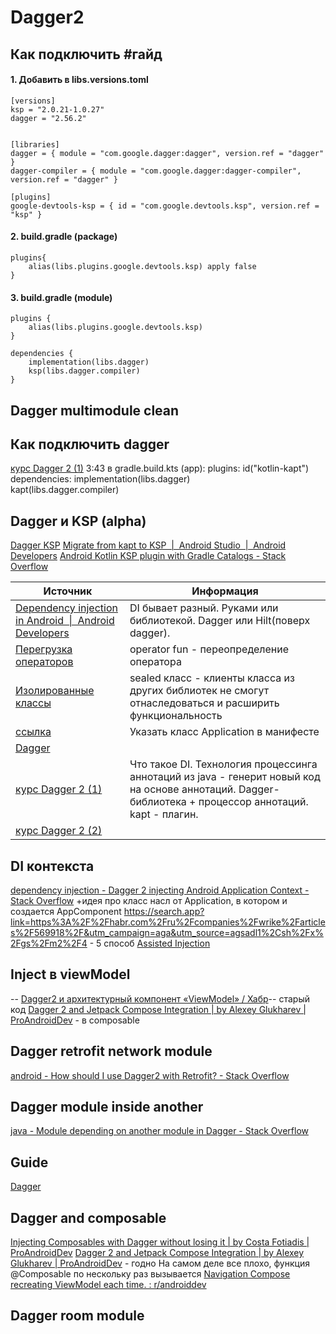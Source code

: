 # Dagger2
## Как подключить #гайд
#### 1. Добавить в libs.versions.toml
```
[versions]
ksp = "2.0.21-1.0.27"
dagger = "2.56.2"


[libraries]
dagger = { module = "com.google.dagger:dagger", version.ref = "dagger" }
dagger-compiler = { module = "com.google.dagger:dagger-compiler", version.ref = "dagger" }

[plugins]
google-devtools-ksp = { id = "com.google.devtools.ksp", version.ref = "ksp" }

```
#### 2. build.gradle (package)
```
plugins{
	alias(libs.plugins.google.devtools.ksp) apply false
}
```
#### 3. build.gradle (module)
```
plugins {
    alias(libs.plugins.google.devtools.ksp)
}

dependencies {   
	implementation(libs.dagger)
	ksp(libs.dagger.compiler)
}
```
## Dagger multimodule clean


## Как подключить dagger
[курс Dagger 2 (1)](https://www.youtube.com/watch?v=1dOsef2ZzQ8&list=PL0SwNXKJbuNkYFUda5rlA-odAVyWItRCP&index=2)
3:43
в gradle.build.kts (app):
plugins:
id("kotlin-kapt")
dependencies:
implementation(libs.dagger)  
kapt(libs.dagger.compiler)
## Dagger и KSP (alpha)
[Dagger KSP](https://dagger.dev/dev-guide/ksp.html)
[Migrate from kapt to KSP  |  Android Studio  |  Android Developers](https://developer.android.com/build/migrate-to-ksp)
[Android Kotlin KSP plugin with Gradle Catalogs - Stack Overflow](https://stackoverflow.com/questions/77375240/android-kotlin-ksp-plugin-with-gradle-catalogs)

| Источник                                                                                                               | Информация                                                                                                                                               |
| ---------------------------------------------------------------------------------------------------------------------- | -------------------------------------------------------------------------------------------------------------------------------------------------------- |
| [Dependency injection in Android  \|  Android Developers](https://developer.android.com/training/dependency-injection) | DI бывает разный. Руками или библиотекой. Dagger или Hilt(поверх dagger).                                                                                |
| [Перегрузка операторов](https://kotlinlang.ru/docs/operator-overloading.html)                                          | operator fun - переопределение оператора                                                                                                                 |
| [Изолированные классы](https://kotlinlang.ru/docs/sealed-classes.html)                                                 | sealed класс - клиенты класса из других библиотек не смогут отнаследоваться и расширить функциональность                                                 |
| [ссылка](https://stackoverflow.com/questions/2929562/register-application-class-in-manifest)                           | Указать класс Application в манифесте                                                                                                                    |
| [Dagger](https://dagger.dev/)                                                                                          |                                                                                                                                                          |
| [курс Dagger 2 (1)](https://www.youtube.com/watch?v=1dOsef2ZzQ8&list=PL0SwNXKJbuNkYFUda5rlA-odAVyWItRCP&index=2)       | Что такое DI. Технология процессинга аннотаций из java - генерит новый код на основе аннотаций. Dagger- библиотека + процессор аннотаций. kapt - плагин. |
| [курс Dagger 2 (2)](https://www.youtube.com/watch?v=xif-1cnSHxs&list=PL0SwNXKJbuNkYFUda5rlA-odAVyWItRCP&index=3)       |                                                                                                                                                          |
## DI контекста
[dependency injection - Dagger 2 injecting Android Application Context - Stack Overflow](https://stackoverflow.com/questions/30692501/dagger-2-injecting-android-application-context)
+идея про класс насл от Application, в котором и создается AppComponent
https://search.app?link=https%3A%2F%2Fhabr.com%2Fru%2Fcompanies%2Fwrike%2Farticles%2F569918%2F&utm_campaign=aga&utm_source=agsadl1%2Csh%2Fx%2Fgs%2Fm2%2F4 - 5 способ
[Assisted Injection](https://dagger.dev/dev-guide/assisted-injection.html)
## Inject в viewModel
-- [Dagger2 и архитектурный компонент «ViewModel» / Хабр](https://habr.com/ru/articles/337320/)-- старый код
[Dagger 2 and Jetpack Compose Integration | by Alexey Glukharev | ProAndroidDev](https://proandroiddev.com/dagger-2-and-jetpack-compose-integration-8a8d424ffdb4) - в composable
## Dagger retrofit network module
[android - How should I use Dagger2 with Retrofit? - Stack Overflow](https://stackoverflow.com/questions/56597042/how-should-i-use-dagger2-with-retrofit)
## Dagger module inside another
[java - Module depending on another module in Dagger - Stack Overflow](https://stackoverflow.com/questions/24668957/module-depending-on-another-module-in-dagger)

## Guide
[Dagger](https://dagger.dev/dev-guide/)
## Dagger and composable
[Injecting Composables with Dagger without losing it | by Costa Fotiadis | ProAndroidDev](https://proandroiddev.com/injecting-composables-with-dagger-without-losing-it-bcf5a6988229)
[Dagger 2 and Jetpack Compose Integration | by Alexey Glukharev | ProAndroidDev](https://proandroiddev.com/dagger-2-and-jetpack-compose-integration-8a8d424ffdb4) - годно
На самом деле все плохо, функция @Composable по нескольку раз вызывается
[Navigation Compose recreating ViewModel each time. : r/androiddev](https://www.reddit.com/r/androiddev/comments/1g9tpmx/navigation_compose_recreating_viewmodel_each_time/)
## Dagger room module